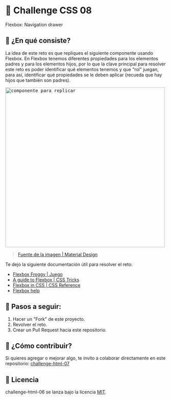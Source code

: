 # 🐸 Challenge CSS 08

Flexbox: Navigation drawer

## 🐸 ¿En qué consiste?

La idea de este reto es que repliques el siguiente componente usando Flexbox. En Flexbox tenemos diferentes propiedades para los elementos padres y para los elementos hijos, por lo que la clave principal para resolver este reto es poder identificar qué elementos tenemos y que "rol" juegan, para así, identificar qué propiedades se le deben aplicar (recueda que hay hijos que también son padres).

<kbd>
<img width="500" src="https://i.ibb.co/MhcfQGp/6.png" alt="componente para replicar" />
</kbd>

> [Fuente de la imagen | Material Design](https://material.io/components/navigation-drawer)

Te dejo la siguiente documentación útil para resolver el reto:

* [Flexbox Froggy | Juego](http://flexboxfroggy.com/#es)
* [A guide to Flexbox | CSS Tricks](https://css-tricks.com/snippets/css/a-guide-to-flexbox/)
* [Flexbox in CSS | CSS Reference](https://cssreference.io/flexbox/)
* [Flexbox help](https://flexbox.help/)

## 🐸 Pasos a seguir:

1. Hacer un "Fork" de este proyecto.
2. Revolver el reto.
3. Crear un Pull Request hacia este repositorio.

## 🐸 ¿Cómo contribuir?

Si quieres agregar o mejorar algo, te invito a colaborar directamente en este repositorio: [challenge-html-07](https://github.com/platzimaster/challenge-html-07/)

## 🐸 Licencia

challenge-html-06 se lanza bajo la licencia [MIT](https://opensource.org/licenses/MIT).
